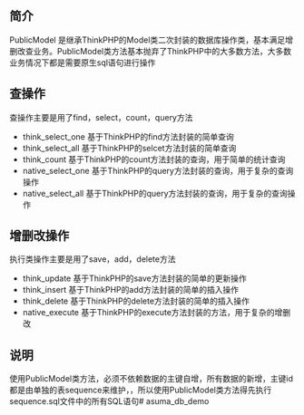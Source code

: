 ﻿## 简介

PublicModel 是继承ThinkPHP的Model类二次封装的数据库操作类，基本满足增删改查业务。PublicModel类方法基本抛弃了ThinkPHP中的大多数方法，大多数业务情况下都是需要原生sql语句进行操作

## 查操作

查操作主要是用了find，select，count，query方法

*  think_select_one 基于ThinkPHP的find方法封装的简单查询
*  think_select_all 基于ThinkPHP的selcet方法封装的简单查询
*  think_count 基于ThinkPHP的count方法封装的查询，用于简单的统计查询
*  native_select_one 基于ThinkPHP的query方法封装的查询，用于复杂的查询操作
*  native_select_all 基于ThinkPHP的query方法封装的查询，用于复杂的查询操作

## 增删改操作

执行类操作主要是用了save，add，delete方法

*  think_update 基于ThinkPHP的save方法封装的简单的更新操作
*  think_insert 基于ThinkPHP的add方法封装的简单的插入操作
*  think_delete 基于ThinkPHP的delete方法封装的简单的插入操作
*  native_execute 基于ThinkPHP的execute方法封装的方法，用于复杂的增删改

## 说明
使用PublicModel类方法，必须不依赖数据的主键自增，所有数据的新增，主键id都是由单独的表sequence来维护，，所以使用PublicModel类方法得先执行sequence.sql文件中的所有SQL语句# asuma_db_demo
